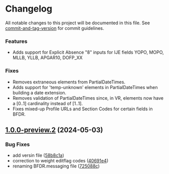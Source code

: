 # Changelog

All notable changes to this project will be documented in this file. See [commit-and-tag-version](https://github.com/absolute-version/commit-and-tag-version) for commit guidelines.

<a name="1.0.0-preview.3"></a>


### Features
* Adds support for Explicit Absence "8" inputs for IJE fields YOPO, MOPO, MLLB, YLLB, APGAR10, DOFP_XX

### Fixes
* Removes extraneous elements from PartialDateTimes.
* Adds support for 'temp-unknown' elements in PartialDateTimes when building a date extension.
* Removes validation of PartialDateTimes since, in VR, elements now have a [0..1] cardinality instead of [1..1].
* Fixes mixed-up Profile URLs and Section Codes for certain fields in BFDR.


<a name="1.0.0-preview.2"></a>
## [1.0.0-preview.2](https://github.com/nightingaleproject/vital-records-dotnet/commit/725088c0632eff716e0e865b07014af595b99ca3) (2024-05-03)


### Bug Fixes

* add versin file ([58b8c1a](https://github.com/nightingaleproject/vital-record-dotnet-demo/commit/58b8c1ab7ea4fd1260ccf1d608a336d7c43a1ee3))
* correction to weight editflag codes ([40691e4](https://github.com/nightingaleproject/vital-records-dotnet/commit/40691e4631e436e3a2a20c5d0ed1d1a74ec94c13))
* renaming BFDR.messaging file ([725088c](https://github.com/nightingaleproject/vital-records-dotnet/commit/725088c0632eff716e0e865b07014af595b99ca33))